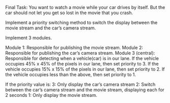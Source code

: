 Final Task: 
You want to watch a movie while your car drives by itself. But the car should not let you get so lost in the movie that you crash.

Implement a priority switching method to switch the display between the movie stream and the car’s camera stream.

Implement 3 modules.

Module 1: Responsible for publishing the movie stream.
Module 2: Responsible for publishing the car’s camera stream.
Module 3 (central): Responsible for detecting when a vehicle(car) is in our lane.
If the vehicle occupies 45% x 45% of the pixels in our lane, then set priority to 3.
If the vehicle occupies 15% x 15% of the pixels in our lane, then set priority to 2.
If the vehicle occupies less than the above, then set priority to 1.

If the priority value is:
3: Only display the car’s camera stream
2: Switch between the car’s camera stream and the movie stream, displaying each for 2 seconds
1: Only display the movie stream.
